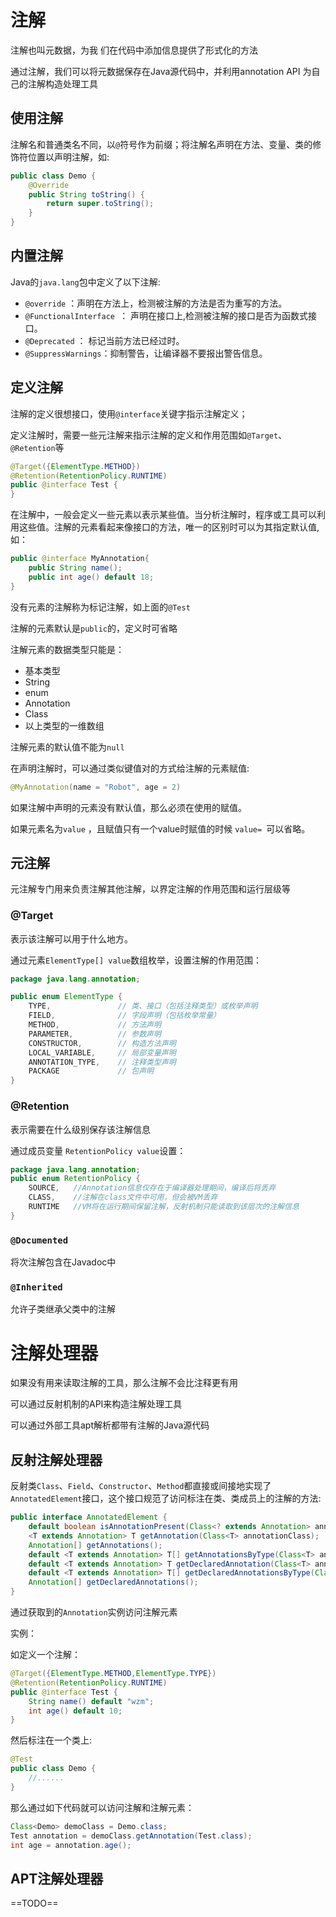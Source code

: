 # 注解

注解也叫元数据，为我 们在代码中添加信息提供了形式化的方法

通过注解，我们可以将元数据保存在Java源代码中，并利用annotation API 为自己的注解构造处理工具

## 使用注解

注解名和普通类名不同，以`@`符号作为前缀；将注解名声明在方法、变量、类的修饰符位置以声明注解，如:

~~~java
public class Demo {
    @Override
    public String toString() {
        return super.toString();
    }
}
~~~

## 内置注解

Java的`java.lang`包中定义了以下注解:

* `@override` ：声明在方法上，检测被注解的方法是否为重写的方法。
* `@FunctionalInterface `： 声明在接口上,检测被注解的接口是否为函数式接口。
* `@Deprecated` ： 标记当前方法已经过时。
* `@SuppressWarnings`：抑制警告，让编译器不要报出警告信息。

## 定义注解

注解的定义很想接口，使用`@interface`关键字指示注解定义；

定义注解时，需要一些元注解来指示注解的定义和作用范围如`@Target`、`@Retention`等

~~~java
@Target({ElementType.METHOD})
@Retention(RetentionPolicy.RUNTIME)
public @interface Test {
}
~~~

在注解中，一般会定义一些元素以表示某些值。当分析注解时，程序或工具可以利用这些值。注解的元素看起来像接口的方法，唯一的区别时可以为其指定默认值,如：

~~~java
public @interface MyAnnotation{
    public String name();
    public int age() default 18;
}
~~~

没有元素的注解称为标记注解，如上面的`@Test`

注解的元素默认是`public`的，定义时可省略

注解元素的数据类型只能是：

* 基本类型
* String
* enum
* Annotation
* Class
* 以上类型的一维数组

注解元素的默认值不能为`null`

在声明注解时，可以通过类似键值对的方式给注解的元素赋值:

~~~java
@MyAnnotation(name = "Robot", age = 2)
~~~

如果注解中声明的元素没有默认值，那么必须在使用的赋值。

如果元素名为`value` ，且赋值只有一个value时赋值的时候 `value= `可以省略。





## 元注解

元注解专门用来负责注解其他注解，以界定注解的作用范围和运行层级等

### @Target

表示该注解可以用于什么地方。

通过元素`ElementType[] value`数组枚举，设置注解的作用范围：

~~~java
package java.lang.annotation;

public enum ElementType {
    TYPE,               // 类、接口（包括注释类型）或枚举声明  
    FIELD,              // 字段声明（包括枚举常量）
    METHOD,             // 方法声明
    PARAMETER,          // 参数声明
    CONSTRUCTOR,        // 构造方法声明
    LOCAL_VARIABLE,     // 局部变量声明
    ANNOTATION_TYPE,    // 注释类型声明
    PACKAGE             // 包声明
}
~~~

### @Retention

表示需要在什么级别保存该注解信息

通过成员变量 `RetentionPolicy value`设置：

~~~java
package java.lang.annotation;
public enum RetentionPolicy {
    SOURCE,   //Annotation信息仅存在于编译器处理期间，编译后将丢弃
    CLASS,    //注解在class文件中可用，但会被VM丢弃
    RUNTIME   //VM将在运行期间保留注解，反射机制只能读取到该层次的注解信息
}
~~~

### `@Documented`

将次注解包含在Javadoc中

###  `@Inherited`

允许子类继承父类中的注解

# 注解处理器

如果没有用来读取注解的工具，那么注解不会比注释更有用

可以通过反射机制的API来构造注解处理工具

可以通过外部工具apt解析都带有注解的Java源代码

## 反射注解处理器

反射类`Class`、`Field`、`Constructor`、`Method`都直接或间接地实现了`AnnotatedElement`接口，这个接口规范了访问标注在类、类成员上的注解的方法:

~~~java
public interface AnnotatedElement {
    default boolean isAnnotationPresent(Class<? extends Annotation> annotationClass);
    <T extends Annotation> T getAnnotation(Class<T> annotationClass);
    Annotation[] getAnnotations();
    default <T extends Annotation> T[] getAnnotationsByType(Class<T> annotationClass);
    default <T extends Annotation> T getDeclaredAnnotation(Class<T> annotationClass);
    default <T extends Annotation> T[] getDeclaredAnnotationsByType(Class<T> annotationClass);
    Annotation[] getDeclaredAnnotations();
}
~~~

通过获取到的`Annotation`实例访问注解元素

实例：

如定义一个注解：

~~~java
@Target({ElementType.METHOD,ElementType.TYPE})
@Retention(RetentionPolicy.RUNTIME)
public @interface Test {
    String name() default "wzm";
    int age() default 10;
}
~~~

然后标注在一个类上:

~~~java
@Test
public class Demo {
	//......
}
~~~

那么通过如下代码就可以访问注解和注解元素：

~~~java
Class<Demo> demoClass = Demo.class;
Test annotation = demoClass.getAnnotation(Test.class);
int age = annotation.age();
~~~

## APT注解处理器

==TODO==
